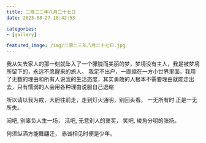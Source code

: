 ```yaml
---
title: 二零二三年八月二十七日
date: 2023-08-27 18:42:53

categories:
- [gallery]

featured_image: /img/二零二三年八月二十七日.jpg
---
```


我从失去家人的那一刻就坠入了一个朦胧而美丽的梦，梦境没有主人，我是被梦境所留下的，永远不愿醒来的旅人。
我足不出户，一直缩在一方小世界里面，我用了无数的理由和所有人说我的生活态度，其实勇敢的人根本不需要理由就能走出去，只有懦弱的人会用各种理由说服自己退缩


所以请以我为戒，大胆往前走，走到灯火通明，别回头看。 一无所有时 正是一无所失。


闹吧, 别辜负人生一场，
活吧, 无意别人的褒奖，
笑吧, 棱角分明的张扬。


何须纵酒方能舞翩迁，
赤诚相见时便是少年。